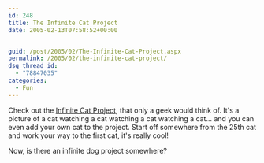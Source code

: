 ```yaml
---
id: 248
title: The Infinite Cat Project
date: 2005-02-13T07:58:52+00:00


guid: /post/2005/02/The-Infinite-Cat-Project.aspx
permalink: /2005/02/the-infinite-cat-project/
dsq_thread_id:
  - "78847035"
categories:
  - Fun
---
```

<P>Check out the <A href="http://www.infinitecat.com">Infinite Cat Project</A>, that only a geek would think of. It's a picture of a cat watching a cat watching a cat watching a cat... and you can even add your own cat to the project. Start off somewhere from the 25th cat and work your way to the first cat, it's really cool!</P>
<P>Now, is there an infinite dog project somewhere?</P>